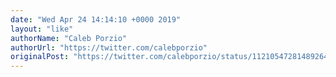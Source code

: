 ```yaml
---
date: "Wed Apr 24 14:14:10 +0000 2019"
layout: "like"
authorName: "Caleb Porzio"
authorUrl: "https://twitter.com/calebporzio"
originalPost: "https://twitter.com/calebporzio/status/1121054728148926467"
---
```


